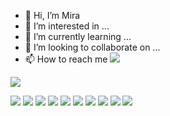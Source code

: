 - 👋 Hi, I’m Mira
- 👀 I’m interested in ...
- 🌱 I’m currently learning ...
- 💞️ I’m looking to collaborate on ...
- 📫 How to reach me <a href="#" target="_blank"><img src="https://simpleicons.org/?q=gmail"/></a>

<!---
mirandoamira/mirandoamira is a ✨ special ✨ repository because its `README.md` (this file) appears on your GitHub profile.
You can click the Preview link to take a look at your changes.
--->

<a href="#" target="_blank"><img src="https://img.shields.io/badge/Angular-#239120?style=flat-square&logo=angular&logoColor=white"/></a>

<a href="#" target="_blank"><img src="https://simpleicons.org/?q=angular"/></a>
<a href="#" target="_blank"><img src="https://simpleicons.org/?q=react"/></a>
<a href="#" target="_blank"><img src="https://simpleicons.org/?q=typescript"/></a>
<a href="#" target="_blank"><img src="https://simpleicons.org/?q=javascript"/></a>
<a href="#" target="_blank"><img src="https://simpleicons.org/?q=html5"/></a>
<a href="#" target="_blank"><img src="https://simpleicons.org/?q=css3"/></a>
<a href="#" target="_blank"><img src="https://simpleicons.org/?q=microsoftsqlserver"/></a>
<a href="#" target="_blank"><img src="https://simpleicons.org/?q=mysql"/></a>
<a href="#" target="_blank"><img src="https://simpleicons.org/?q=visualstudio"/></a>
<a href="#" target="_blank"><img src="https://simpleicons.org/?q=visualstudiocode"/></a>


